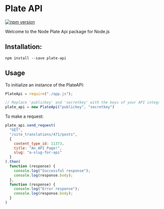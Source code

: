 # Plate API

[![npm version](https://badge.fury.io/js/plate-api.svg)](https://badge.fury.io/js/plate-api)

Welcome to the Node Plate Api package for Node.js

## Installation:
```shell
npm install --save plate-api
```

## Usage

To initialize an instance of the PlateAPI:

```javascript
PlateApi = require("./app.js");

// Replace 'publickey' and 'secretkey' with the keys of your API integration.
plate_api = new PlateApi("publickey", "secretkey")
```

To make a request:

```javascript
plate_api.send_request(
  "GET",
  "/site_translations/471/posts",
  {
    content_type_id: 11373,
    title: "An API Page!",
    slug: "a-slug-for-api"
  }
).then(
  function (response) {
    console.log("Successful response");
    console.log(response.body);
  },
  function (response) {
    console.log("Error response");
    console.log(response.body);
  }
)
```
